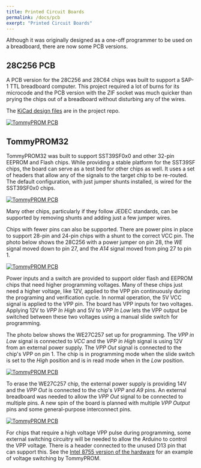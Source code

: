 ```yaml
---
title: Printed Circuit Boards
permalink: /docs/pcb
exerpt: "Printed Circuit Boards"
---
```


Although it was originally designed as a one-off programmer to be used on a breadboard,
there are now some PCB versions.

## 28C256 PCB

A PCB version for the 28C256 and 28C64 chips was built to support a SAP-1 TTL breadboard
computer.  This project required a lot of burns for its  microcode and the PCB version
with the ZIF socket was much quicker than prying the chips out of a breadboard without
disturbing any of the wires.

The [KiCad design files](https://github.com/TomNisbet/TommyPROM/tree/master/schematics)
are in the project repo.

[![TommyPROM PCB](images/TommyPROM-pcb-with-microcode-500.jpg)](images/TommyPROM-pcb.jpg)

## TommyPROM32

TommyPROM32 was built to support SST39SF0x0 and other 32-pin EEPROM and Flash chips. While
providing a stable platform for the SST39SF chips, the board can serve as a test bed for
other chips as well.  It uses a set of headers that allow any of the signals to the target
chip to be re-routed.  The default configuration, with just jumper shunts installed, is
wired for the SST39SF0x0 chips.

[![TommyPROM PCB](images/TommyPROM32-SST39SF-500.jpg)](images/TommyPROM32-SST39SF.jpg)

Many other chips, particularly if they follow JEDEC standards, can be supported by
removing shunts and adding just a few jumper wires.

Chips with fewer pins can also be supported.  There are power pins in place to support
28-pin and 24-pin chips with a shunt to the correct VCC pin.  The photo below shows the
28C256 with a power jumper on pin 28, the _WE_ signal moved down to pin 27, and the _A14_
signal moved from ping 27 to pin 1.

[![TommyPROM PCB](images/TommyPROM32-28C256-500.jpg)](images/TommyPROM32-28C256.jpg)

Power inputs and a switch are provided to support older flash and EEPROM chips that need
higher programming voltages.  Many of these chips just need a higher voltage, like 12V,
applied to the VPP pin continuously during the programing and verification cycle.  In
normal operation, the 5V VCC signal is applied to the VPP pin.  The board has VPP inputs
for two voltages.  Applying 12V to _VPP In High_ and 5V to _VPP In Low_ lets the VPP
output be switched between these two voltages using a manual slide switch for programming.

The photo below shows the WE27C257 set up for programming.  The _VPP in Low_ signal is
connected to _VCC_ and the _VPP in High_ signal is using 12V from an external power
supply. The _VPP Out_ signal is connected to the chip's VPP on pin 1.  The chip is in
programming mode when the slide switch is set to the _High_ position and is in read mode
when in the _Low_ position.

[![TommyPROM PCB](images/TommyPROM32-27C257-pgm-500.jpg)](images/TommyPROM32-27C257-pgm.jpg)

To erase the WE27C257 chip, the external power supply is providing 14V and the _VPP Out_
is connected to the chip's _VPP_ and _A9_ pins.  An external breadboard was needed to
allow the _VPP Out_ signal to be connected to multiple pins.  A new spin of the board is
planned with multiple _VPP Output_ pins and some general-purpose interconnect pins.

[![TommyPROM PCB](images/TommyPROM32-27C257-erase-500.jpg)](images/TommyPROM32-27C257-erase.jpg)


For chips that require a high voltage VPP pulse during programming, some external
switching circuitry will be needed to allow the Arduino to control the VPP voltage.  There
is a header connected to the unused D13 pin that can support this.  See the
[Intel 8755 version of the hardware](hardware/#intel-8755a-hardware-version) for an
example of voltage switching by TommyPROM.
